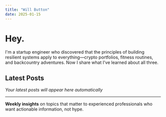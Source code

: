 ```yaml
---
title: "Will Button"
date: 2025-01-15
---
```


# Hey.

I'm a startup engineer who discovered that the principles of building resilient systems apply to everything—crypto portfolios, fitness routines, and backcountry adventures. Now I share what I've learned about all three.

## Latest Posts

*Your latest posts will appear here automatically*

---

**Weekly insights** on topics that matter to experienced professionals who want actionable information, not hype.
